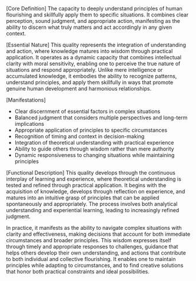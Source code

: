 [Core Definition]
The capacity to deeply understand principles of human flourishing and skillfully apply them to specific situations. It combines clear perception, sound judgment, and appropriate action, manifesting as the ability to discern what truly matters and act accordingly in any given context.

[Essential Nature]
This quality represents the integration of understanding and action, where knowledge matures into wisdom through practical application. It operates as a dynamic capacity that combines intellectual clarity with moral sensitivity, enabling one to perceive the true nature of situations and respond appropriately. Unlike mere intelligence or accumulated knowledge, it embodies the ability to recognize patterns, understand principles, and apply them skillfully in ways that promote genuine human development and harmonious relationships.

[Manifestations]
- Clear discernment of essential factors in complex situations
- Balanced judgment that considers multiple perspectives and long-term implications
- Appropriate application of principles to specific circumstances
- Recognition of timing and context in decision-making
- Integration of theoretical understanding with practical experience
- Ability to guide others through wisdom rather than mere authority
- Dynamic responsiveness to changing situations while maintaining principles

[Functional Description]
This quality develops through the continuous interplay of learning and experience, where theoretical understanding is tested and refined through practical application. It begins with the acquisition of knowledge, develops through reflection on experience, and matures into an intuitive grasp of principles that can be applied spontaneously and appropriately. The process involves both analytical understanding and experiential learning, leading to increasingly refined judgment.

In practice, it manifests as the ability to navigate complex situations with clarity and effectiveness, making decisions that account for both immediate circumstances and broader principles. This wisdom expresses itself through timely and appropriate responses to challenges, guidance that helps others develop their own understanding, and actions that contribute to both individual and collective flourishing. It enables one to maintain principles while adapting to circumstances, and to find creative solutions that honor both practical constraints and ideal possibilities.